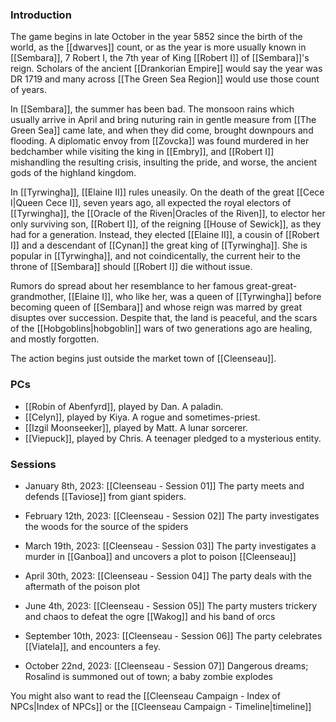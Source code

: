 ### Introduction

The game begins in late October in the year 5852 since the birth of the world, as the [[dwarves]] count, or as the year is more usually known in [[Sembara]], 7 Robert I, the 7th year of King [[Robert I]] of [[Sembara]]'s reign. Scholars of the ancient [[Drankorian Empire]] would say the year was DR 1719 and many across [[The Green Sea Region]] would use those count of years.

In [[Sembara]], the summer has been bad. The monsoon rains which usually arrive in April and bring nuturing rain in gentle measure from [[The Green Sea]] came late, and when they did come, brought downpours and flooding. A diplomatic envoy from [[Zovcka]] was found murdered in her bedchamber while visiting the king in [[Embry]], and [[Robert I]] mishandling the resulting crisis, insulting the pride, and worse, the ancient gods of the highland kingdom.

In [[Tyrwingha]], [[Elaine II]] rules uneasily. On the death of the great [[Cece I|Queen Cece I]], seven years ago, all expected the royal electors of [[Tyrwingha]], the [[Oracle of the Riven|Oracles of the Riven]], to elector her only surviving son, [[Robert I]], of the reigning [[House of Sewick]], as they had for a generation. Instead, they elected [[Elaine II]], a cousin of [[Robert I]] and a descendant of [[Cynan]] the great king of [[Tyrwingha]]. She is popular in [[Tyrwingha]], and not coindicentally, the current heir to the throne of [[Sembara]] should [[Robert I]] die without issue.

Rumors do spread about her resemblance to her famous great-great-grandmother, [[Elaine I]], who like her, was a queen of [[Tyrwingha]] before becoming queen of [[Sembara]] and whose reign was marred by great disuptes over succession. Despite that, the land is peaceful, and the scars of the [[Hobgoblins|hobgoblin]] wars of two generations ago are healing, and mostly forgotten. 

The action begins just outside the market town of [[Cleenseau]].

### PCs

* [[Robin of Abenfyrd]], played by Dan. A paladin.
* [[Celyn]], played by Kiya. A rogue and sometimes-priest.
* [[Izgil Moonseeker]], played by Matt. A lunar sorcerer.
* [[Viepuck]], played by Chris. A teenager pledged to a mysterious entity.
### Sessions

* January 8th, 2023: [[Cleenseau - Session 01]]
	The party meets and defends [[Taviose]] from giant spiders.

* February 12th, 2023: [[Cleenseau - Session 02]]
	The party investigates the woods for the source of the spiders

* March 19th, 2023: [[Cleenseau - Session 03]]
	The party investigates a murder in [[Ganboa]] and uncovers a plot to poison [[Cleenseau]]

* April 30th, 2023: [[Cleenseau - Session 04]]
	The party deals with the aftermath of the poison plot

* June 4th, 2023: [[Cleenseau - Session 05]]
	The party musters trickery and chaos to defeat the ogre [[Wakog]] and his band of orcs

* September 10th, 2023: [[Cleenseau - Session 06]]
	The party celebrates [[Viatela]], and encounters a fey.

* October 22nd, 2023: [[Cleenseau - Session 07]]
	Dangerous dreams; Rosalind is summoned out of town; a baby zombie explodes

You might also want to read the [[Cleenseau Campaign - Index of NPCs|Index of NPCs]] or the [[Cleenseau Campaign - Timeline|timeline]]